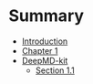 # Summary

- [Introduction](README.md)
- [Chapter 1](chapter1/README.md)
- [DeepMD-kit](deepmd/README.md)
  - [Section 1.1](chapter1/section1.1.md)
